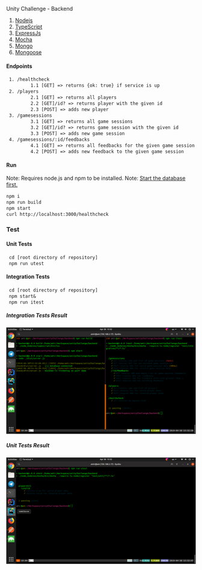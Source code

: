 Unity Challenge - Backend

1. [Nodejs](https://nodejs.org/en/)
2. [TypeScript](http://www.typescriptlang.org/)
3. [ExpressJs](https://expressjs.com/)
4. [Mocha](https://mochajs.org/)
5. [Mongo](https://www.mongodb.com/)
6. [Mongoose](https://mongoosejs.com/)

#### Endpoints
     1. /healthcheck
             1.1 [GET] => returns {ok: true} if service is up
     2. /players
             2.1 [GET] => returns all players
             2.2 [GET]/id? => returns player with the given id
             2.3 [POST] => adds new player
     3. /gamesessions
             3.1 [GET] => returns all game sessions
             3.2 [GET]/id? => returns game session with the given id
             3.3 [POST] => adds new game session
     4. /gamesessions/:id/feedbacks
             4.1 [GET] => returns all feedbacks for the given game session
             4.2 [POST] => adds new feedback to the given game session

#### Run 
 Note: Requires node.js and npm to be installed.
 Note: [Start the database first.](https://github.com/hypBox/unChallenge/tree/master/db)

    npm i
    npm run build
    npm start
    curl http://localhost:3000/healthcheck

### Test
#### Unit Tests
     cd [root directory of repository]
     npm run utest

#### Integration Tests
     cd [root directory of repository]
     npm start&
     npm run itest

##### Integration Tests Result
 
![Test Results](/backend/test/itest.png?raw=true "Integration Test Results")

##### Unit Tests Result
 
![Test Results](/backend/test/utest.png?raw=true "Unit Test Results")
